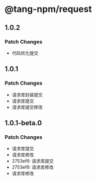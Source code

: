 # @tang-npm/request

## 1.0.2

### Patch Changes

- 代码优化提交

## 1.0.1

### Patch Changes

- 请求库封装提交
- 请求库提交
- 请求库提交修改

## 1.0.1-beta.0

### Patch Changes

- 请求库提交
- 请求库修改
- 2753ef6: 请求库提交
- 2753ef6: 请求库修改
- 请求库修改
